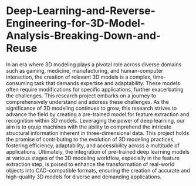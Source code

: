 # Deep-Learning-and-Reverse-Engineering-for-3D-Model-Analysis-Breaking-Down-and-Reuse

In an era where 3D modeling plays a pivotal role across diverse domains such as gaming, 
medicine, manufacturing, and human-computer interaction, the creation of relevant 3D 
models is a complex, time-consuming task that demands expertise and adaptability. These 
models often require modifications for specific applications, further exacerbating the 
challenges. This research project embarks on a journey to comprehensively understand and 
address these challenges. 
As the significance of 3D modeling continues to grow, this research strives to advance the 
field by creating a pre-trained model for feature extraction and recognition within 3D models. 
Leveraging the power of deep learning, our aim is to equip machines with the ability to 
comprehend the intricate structural information inherent in three-dimensional data. This 
project holds the promise of contributing to the evolution of 3D modeling practices, fostering 
efficiency, adaptability, and accessibility across a multitude of applications. 
Ultimately, the integration of pre-trained deep learning models at various stages of the 3D 
modeling workflow, especially in the feature extraction step, is poised to enhance the 
transformation of real-world objects into CAD-compatible formats, ensuring the creation of 
accurate and high-quality 3D models for diverse and demanding applications.
